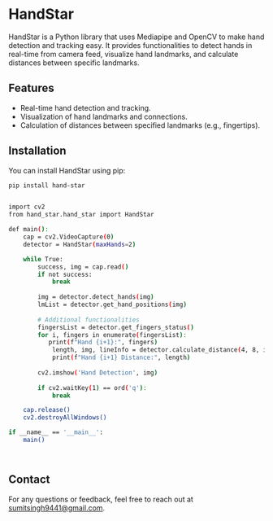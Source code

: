# HandStar

HandStar is a Python library that uses Mediapipe and OpenCV to make hand detection and tracking easy. It provides functionalities to detect hands in real-time from camera feed, visualize hand landmarks, and calculate distances between specific landmarks.

## Features

- Real-time hand detection and tracking.
- Visualization of hand landmarks and connections.
- Calculation of distances between specified landmarks (e.g., fingertips).

## Installation

You can install HandStar using pip:

```bash
pip install hand-star


import cv2
from hand_star.hand_star import HandStar

def main():
    cap = cv2.VideoCapture(0)
    detector = HandStar(maxHands=2)

    while True:
        success, img = cap.read()
        if not success:
            break
        
        img = detector.detect_hands(img)
        lmList = detector.get_hand_positions(img)
        
        # Additional functionalities
        fingersList = detector.get_fingers_status()
        for i, fingers in enumerate(fingersList):
           print(f"Hand {i+1}:", fingers)
            length, img, lineInfo = detector.calculate_distance(4, 8, img, handNo=i)
            print(f"Hand {i+1} Distance:", length)
        
        cv2.imshow('Hand Detection', img)
        
        if cv2.waitKey(1) == ord('q'):
            break

    cap.release()
    cv2.destroyAllWindows()

if __name__ == '__main__':
    main()




```

## Contact
For any questions or feedback, feel free to reach out at [sumitsingh9441@gmail.com](mailto:sumitsingh9441@gmail.com).
